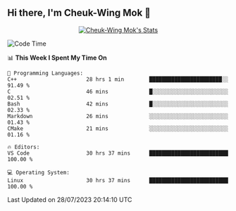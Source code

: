 ## Hi there, I'm Cheuk-Wing Mok 👋

<!--
**mozro0327/mozro0327** is a ✨ _special_ ✨ repository because its `README.md` (this file) appears on your GitHub profile.

Here are some ideas to get you started:

- 🔭 I’m currently working on ...
- 🌱 I’m currently learning ...
- 👯 I’m looking to collaborate on ...
- 🤔 I’m looking for help with ...
- 💬 Ask me about ...
- 📫 How to reach me: ...
- 😄 Pronouns: ...
- ⚡ Fun fact: ...
-->

<p align="center">
  <a href="https://github.com/mozro0327" class="rich-diff-level-one">
    <img src="https://github-readme-stats.vercel.app/api?username=mozro0327&title_color=333&text_color=777" alt="Cheuk-Wing Mok's Stats" >
    <!-- &hide=issues
    <img src="https://github-readme-stats.vercel.app/api?username=mozro0327&hide=issues&title_color=333&text_color=777" alt="Cheuk-Wing Mok's Stats" >
    -->
  </a>
</p>

<!--START_SECTION:waka-->
![Code Time](http://img.shields.io/badge/Code%20Time-1%2C774%20hrs%2042%20mins-blue)

📊 **This Week I Spent My Time On** 

```text
💬 Programming Languages: 
C++                      28 hrs 1 min        ███████████████████████░░   91.49 % 
C                        46 mins             █░░░░░░░░░░░░░░░░░░░░░░░░   02.51 % 
Bash                     42 mins             █░░░░░░░░░░░░░░░░░░░░░░░░   02.33 % 
Markdown                 26 mins             ░░░░░░░░░░░░░░░░░░░░░░░░░   01.43 % 
CMake                    21 mins             ░░░░░░░░░░░░░░░░░░░░░░░░░   01.16 % 

🔥 Editors: 
VS Code                  30 hrs 37 mins      █████████████████████████   100.00 % 

💻 Operating System: 
Linux                    30 hrs 37 mins      █████████████████████████   100.00 % 
```


 Last Updated on 28/07/2023 20:14:10 UTC
<!--END_SECTION:waka-->
